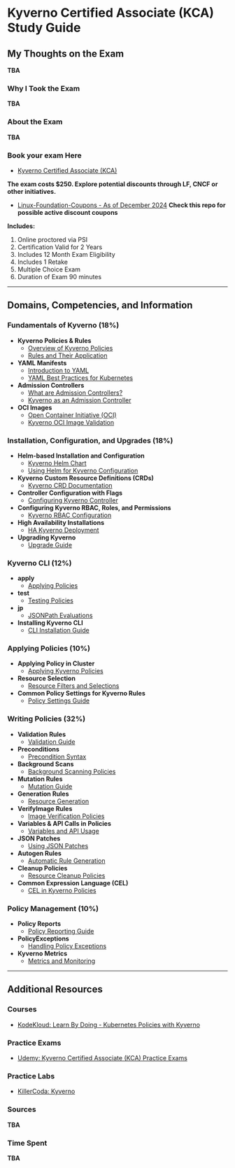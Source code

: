 
# Kyverno Certified Associate (KCA) Study Guide

## My Thoughts on the Exam
**TBA**

### Why I Took the Exam
**TBA**

### About the Exam
**TBA**

### Book your exam Here
- [Kyverno Certified Associate (KCA)](https://training.linuxfoundation.org/certification/kyverno-certified-associate-kca/)

**The exam costs $250. Explore potential discounts through LF, CNCF or other initiatives.**
- [Linux-Foundation-Coupons - As of December 2024](https://github.com/CloudNativeStudyGroup/Linux-Foundation-Coupons) **Check this repo for possible active discount coupons**

**Includes:**  
1. Online proctored via PSI  
2. Certification Valid for 2 Years  
3. Includes 12 Month Exam Eligibility  
4. Includes 1 Retake  
5. Multiple Choice Exam  
6. Duration of Exam 90 minutes  

---

## Domains, Competencies, and Information

### Fundamentals of Kyverno (18%)
- **Kyverno Policies & Rules**
  - [Overview of Kyverno Policies](https://kyverno.io/docs/writing-policies/overview/)
  - [Rules and Their Application](https://kyverno.io/docs/writing-policies/rules/)
- **YAML Manifests**
  - [Introduction to YAML](https://yaml.org/spec/)
  - [YAML Best Practices for Kubernetes](https://kubernetes.io/docs/concepts/overview/working-with-objects/kubernetes-objects/)
- **Admission Controllers**
  - [What are Admission Controllers?](https://kubernetes.io/docs/reference/access-authn-authz/admission-controllers/)
  - [Kyverno as an Admission Controller](https://kyverno.io/docs/introduction/architecture/)
- **OCI Images**
  - [Open Container Initiative (OCI)](https://opencontainers.org/)
  - [Kyverno OCI Image Validation](https://kyverno.io/docs/writing-policies/image-verification/)

### Installation, Configuration, and Upgrades (18%)
- **Helm-based Installation and Configuration**
  - [Kyverno Helm Chart](https://kyverno.io/docs/installation/#helm)
  - [Using Helm for Kyverno Configuration](https://helm.sh/docs/)
- **Kyverno Custom Resource Definitions (CRDs)**
  - [Kyverno CRD Documentation](https://kyverno.io/docs/installation/#kyverno-custom-resource-definitions)
- **Controller Configuration with Flags**
  - [Configuring Kyverno Controller](https://kyverno.io/docs/installation/configuration/#controller-flags)
- **Configuring Kyverno RBAC, Roles, and Permissions**
  - [Kyverno RBAC Configuration](https://kyverno.io/docs/installation/configuration/#rbac-settings)
- **High Availability Installations**
  - [HA Kyverno Deployment](https://kyverno.io/docs/installation/configuration/#high-availability)
- **Upgrading Kyverno**
  - [Upgrade Guide](https://kyverno.io/docs/installation/upgrading/)

### Kyverno CLI (12%)
- **apply**
  - [Applying Policies](https://kyverno.io/docs/cli/commands/apply/)
- **test**
  - [Testing Policies](https://kyverno.io/docs/cli/commands/test/)
- **jp**
  - [JSONPath Evaluations](https://kyverno.io/docs/cli/commands/jp/)
- **Installing Kyverno CLI**
  - [CLI Installation Guide](https://kyverno.io/docs/cli/installation/)

### Applying Policies (10%)
- **Applying Policy in Cluster**
  - [Applying Kyverno Policies](https://kyverno.io/docs/writing-policies/applying/)
- **Resource Selection**
  - [Resource Filters and Selections](https://kyverno.io/docs/writing-policies/rules/#resource-selection)
- **Common Policy Settings for Kyverno Rules**
  - [Policy Settings Guide](https://kyverno.io/docs/writing-policies/rules/#common-settings)

### Writing Policies (32%)
- **Validation Rules**
  - [Validation Guide](https://kyverno.io/docs/writing-policies/rules/#validation-rules)
- **Preconditions**
  - [Precondition Syntax](https://kyverno.io/docs/writing-policies/rules/#preconditions)
- **Background Scans**
  - [Background Scanning Policies](https://kyverno.io/docs/writing-policies/rules/#background)
- **Mutation Rules**
  - [Mutation Guide](https://kyverno.io/docs/writing-policies/rules/#mutation-rules)
- **Generation Rules**
  - [Resource Generation](https://kyverno.io/docs/writing-policies/rules/#generation-rules)
- **VerifyImage Rules**
  - [Image Verification Policies](https://kyverno.io/docs/writing-policies/image-verification/)
- **Variables & API Calls in Policies**
  - [Variables and API Usage](https://kyverno.io/docs/writing-policies/variables/)
- **JSON Patches**
  - [Using JSON Patches](https://kyverno.io/docs/writing-policies/rules/#json-patches)
- **Autogen Rules**
  - [Automatic Rule Generation](https://kyverno.io/docs/writing-policies/autogen/)
- **Cleanup Policies**
  - [Resource Cleanup Policies](https://kyverno.io/docs/writing-policies/cleanup/)
- **Common Expression Language (CEL)**
  - [CEL in Kyverno Policies](https://kyverno.io/docs/writing-policies/cel/)

### Policy Management (10%)
- **Policy Reports**
  - [Policy Reporting Guide](https://kyverno.io/docs/policy-reports/)
- **PolicyExceptions**
  - [Handling Policy Exceptions](https://kyverno.io/docs/policy-reports/exceptions/)
- **Kyverno Metrics**
  - [Metrics and Monitoring](https://kyverno.io/docs/metrics/)

---

## Additional Resources

### Courses
- [KodeKloud: Learn By Doing - Kubernetes Policies with Kyverno](https://learn.kodekloud.com/user/courses/learn-by-doing-kubernetes-policies-with-kyverno)

### Practice Exams
- [Udemy: Kyverno Certified Associate (KCA) Practice Exams](https://www.udemy.com/course/kyverno-certified-associate-practice-exams/)

### Practice Labs
- [KillerCoda: Kyverno](https://killercoda.com/kyverno)

### Sources
**TBA**

### Time Spent
**TBA**
